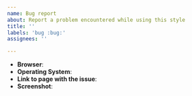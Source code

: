 ```yaml
---
name: Bug report
about: Report a problem encountered while using this style
title: ''
labels: 'bug :bug:'
assignees: ''

---
```


<!--
Thank you for reporting an issue. Please make sure that your style is up to
date and you checked the recent commits to ensure that your issue wasn't recently
addressed.

If the page is not publicly accessible, include the HTML code around the issue.
-->

* **Browser**: 
* **Operating System**: 
* **Link to page with the issue**: 
* **Screenshot**:

